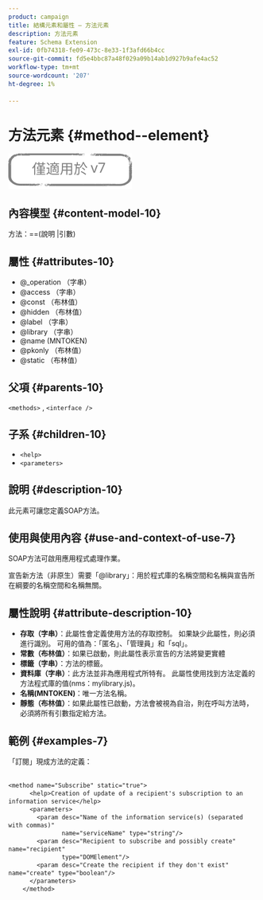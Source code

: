 ```yaml
---
product: campaign
title: 結構元素和屬性 — 方法元素
description: 方法元素
feature: Schema Extension
exl-id: 0fb74318-fe09-473c-8e33-1f3afd66b4cc
source-git-commit: fd5e4bbc87a48f029a09b14ab1d927b9afe4ac52
workflow-type: tm+mt
source-wordcount: '207'
ht-degree: 1%

---
```


# 方法元素 {#method--element}

![](../../../assets/v7-only.svg)

## 內容模型 {#content-model-10}

方法：==(說明 |引數)

## 屬性 {#attributes-10}

* @_operation （字串）
* @access （字串）
* @const （布林值）
* @hidden （布林值）
* @label （字串）
* @library （字串）
* @name (MNTOKEN)
* @pkonly （布林值）
* @static （布林值）

## 父項 {#parents-10}

`<methods>`  ,  `<interface />`

## 子系 {#children-10}

* `<help>`
* `<parameters>`

## 說明 {#description-10}

此元素可讓您定義SOAP方法。

## 使用與使用內容 {#use-and-context-of-use-7}

SOAP方法可啟用應用程式處理作業。

宣告新方法（非原生）需要「@library」：用於程式庫的名稱空間和名稱與宣告所在綱要的名稱空間和名稱無關。

## 屬性說明 {#attribute-description-10}

* **存取（字串）**：此屬性會定義使用方法的存取控制。 如果缺少此屬性，則必須進行識別。 可用的值為：「匿名」、「管理員」和「sql」。
* **常數（布林值）**：如果已啟動，則此屬性表示宣告的方法將變更實體
* **標籤（字串）**：方法的標籤。
* **資料庫（字串）**：此方法並非為應用程式所特有。 此屬性使用找到方法定義的方法程式庫的值(nms：mylibrary.js)。
* **名稱(MNTOKEN)**：唯一方法名稱。
* **靜態（布林值）**：如果此屬性已啟動，方法會被視為自治，則在呼叫方法時，必須將所有引數指定給方法。

## 範例 {#examples-7}

「訂閱」現成方法的定義：

```
 
<method name="Subscribe" static="true">
      <help>Creation of update of a recipient's subscription to an information service</help>
      <parameters>
        <param desc="Name of the information service(s) (separated with commas)"
               name="serviceName" type="string"/>
        <param desc="Recipient to subscribe and possibly create" name="recipient"
               type="DOMElement"/>
        <param desc="Create the recipient if they don't exist" name="create" type="boolean"/>
      </parameters>     
    </method>
```
